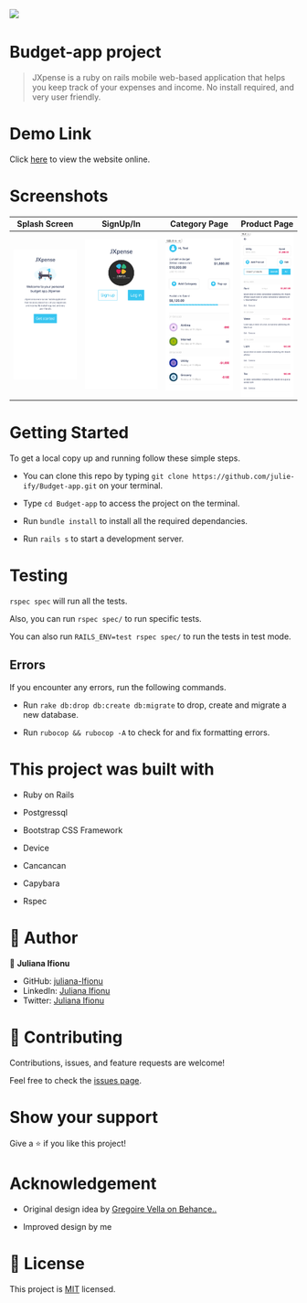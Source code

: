 ![](https://img.shields.io/badge/Microverse-blueviolet)

# Budget-app project

> JXpense is a ruby on rails mobile web-based application that helps you keep track of your expenses and income. No install required, and very user friendly.

# Demo Link

Click [here](https://budget-app-ulsh.onrender.com/) to view the website online.

# Screenshots

|            Splash Screen             |              SignUp/In               | Category Page                         | Product Page                         |
| :----------------------------------: | :----------------------------------: | ------------------------------------- | ------------------------------------ |
| ![](./app/assets/images/budget-splash.png) | ![](./app/assets/images/budget-auth.png) | ![](./app/assets/images/budget-home-page.png) | ![](./app/assets/images/budget-products-home.png) |

# Getting Started

To get a local copy up and running follow these simple steps.

- You can clone this repo by typing `git clone https://github.com/julie-ify/Budget-app.git` on your terminal.

- Type `cd Budget-app` to access the project on the terminal.
- Run `bundle install` to install all the required dependancies.

- Run `rails s` to start a development server.

# Testing

`rspec spec` will run all the tests.

Also, you can run `rspec spec/` to run specific tests.

You can also run `RAILS_ENV=test rspec spec/` to run the tests in test mode.

## Errors

If you encounter any errors, run the following commands.

- Run `rake db:drop db:create db:migrate` to drop, create and migrate a new database.

- Run `rubocop && rubocop -A` to check for and fix formatting errors.

# This project was built with

- Ruby on Rails

- Postgressql

- Bootstrap CSS Framework

- Device

- Cancancan

- Capybara

- Rspec

# 👤 Author

👤 **Juliana Ifionu**

- GitHub: [juliana-Ifionu](https://github.com/julie-ify)
- LinkedIn: [Juliana Ifionu](https://www.linkedin.com/in/julianaifionu/)
- Twitter: [Juliana Ifionu](https://twitter.com/juliana_ifionu)

# 🤝 Contributing

Contributions, issues, and feature requests are welcome!

Feel free to check the [issues page](https://github.com/julie-ify/Budget-app/issues).

# Show your support

Give a ⭐️ if you like this project!

# Acknowledgement

- Original design idea by [Gregoire Vella on Behance..](https://www.behance.net/gregoirevella)

- Improved design by me

# 📝 License

This project is [MIT](./MIT.md) licensed.
